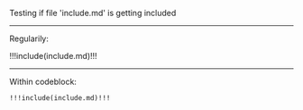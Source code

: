 Testing if file 'include.md' is getting included

---

Regularily:

!!!include(include.md)!!!

---

Within codeblock:
```
!!!include(include.md)!!!
```

